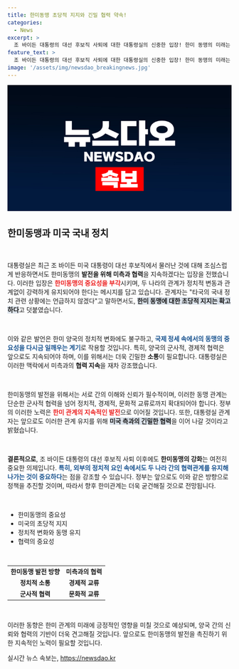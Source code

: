 ```yaml
---
title: 한미동맹 초당적 지지와 긴밀 협력 약속!
categories:
  - News
excerpt: >
  조 바이든 대통령의 대선 후보직 사퇴에 대한 대통령실의 신중한 입장! 한미 동맹의 미래는 어떻게 될까? 한국 정부의 지속적인 협력 의지를 확인하다!
feature_text: >
  조 바이든 대통령의 대선 후보직 사퇴에 대한 대통령실의 신중한 입장! 한미 동맹의 미래는 어떻게 될까? 한국 정부의 지속적인 협력 의지를 확인하다!
image: '/assets/img/newsdao_breakingnews.jpg'
---
```


<p><img src="/assets/img/newsdao_breakingnews.jpg" alt="firstkoreanews 속보" /></p>

<h2 data-ke-size="size26">한미동맹과 미국 국내 정치</h2>

<p data-ke-size="size16">&nbsp;</p> 

<p>대통령실은 최근 조 바이든 미국 대통령이 대선 후보직에서 물러난 것에 대해 조심스럽게 반응하면서도 한미동맹의 <b>발전을 위해 미측과 협력</b>을 지속하겠다는 입장을 전했습니다. 이러한 입장은 <b><span style="color: #ee2323;">한미동맹의 중요성을 부각</span></b>시키며, 두 나라의 관계가 정치적 변동과 관계없이 강력하게 유지되어야 한다는 메시지를 담고 있습니다. 관계자는 "타국의 국내 정치 관련 상황에는 언급하지 않겠다"고 말하면서도, <b><span style="background-color: #21538527;">한미 동맹에 대한 초당적 지지는 확고하다</span></b>고 덧붙였습니다.</p>

<p data-ke-size="size16">&nbsp;</p>

<p>이와 같은 발언은 한미 양국의 정치적 변화에도 불구하고, <b><span style="color: #1a5490;">국제 정세 속에서의 동맹의 중요성을 다시금 일깨우는 계기</span></b>로 작용할 것입니다. 특히, 양국의 군사적, 경제적 협력은 앞으로도 지속되어야 하며, 이를 위해서는 더욱 긴밀한 <b>소통</b>이 필요합니다. 대통령실은 이러한 맥락에서 미측과의 <b>협력 지속</b>을 재차 강조했습니다.</p>

<p data-ke-size="size16">&nbsp;</p>

<p>한미동맹의 발전을 위해서는 서로 간의 이해와 신뢰가 필수적이며, 이러한 동맹 관계는 단순한 군사적 협력을 넘어 정치적, 경제적, 문화적 교류로까지 확대되어야 합니다. 정부의 이러한 노력은 <b><span style="color: #ee2323;">한미 관계의 지속적인 발전</span></b>으로 이어질 것입니다. 또한, 대통령실 관계자는 앞으로도 이러한 관계 유지를 위해 <b><span style="background-color: #21538527;">미국 측과의 긴밀한 협력</span></b>을 이어 나갈 것이라고 밝혔습니다.</p>

<p data-ke-size="size16">&nbsp;</p>

<p><b>결론적으로</b>, 조 바이든 대통령의 대선 후보직 사퇴 이후에도 <b>한미동맹의 강화</b>는 여전히 중요한 의제입니다. <b><span style="color: #1a5490;">특히, 외부의 정치적 요인 속에서도 두 나라 간의 협력관계를 유지해 나가는 것이 중요하다</span></b>는 점을 강조할 수 있습니다. 정부는 앞으로도 이와 같은 방향으로 정책을 추진할 것이며, 따라서 향후 한미관계는 더욱 굳건해질 것으로 전망됩니다.</p>

<p data-ke-size="size16">&nbsp;</p>

<ul>
    <li>한미동맹의 중요성</li>
    <li>미국의 초당적 지지</li>
    <li>정치적 변화와 동맹 유지</li>
    <li>협력의 중요성</li>
</ul>

<p data-ke-size="size16">&nbsp;</p>

<table style="width: 100%; border-collapse: collapse;">
    <tr>
        <td style="text-align: center; height: 17px;"><b>한미동맹 발전 방향</b></td>
        <td style="text-align: center; height: 17px;"><b>미측과의 협력</b></td>
    </tr>
    <tr>
        <td style="text-align: center; height: 17px;"><b>정치적 소통</b></td>
        <td style="text-align: center; height: 17px;"><b>경제적 교류</b></td>
    </tr>
    <tr>
        <td style="text-align: center; height: 17px;"><b>군사적 협력</b></td>
        <td style="text-align: center; height: 17px;"><b>문화적 교류</b></td>
    </tr>
</table>

<p data-ke-size="size16">&nbsp;</p>

<p>이러한 동향은 한미 관계의 미래에 긍정적인 영향을 미칠 것으로 예상되며, 양국 간의 신뢰와 협력의 기반이 더욱 견고해질 것입니다. 앞으로도 한미동맹의 발전을 촉진하기 위한 지속적인 노력이 필요할 것입니다.</p>
실시간 뉴스 속보는, <a href="https://newsdao.kr" rel="dofollow">https://newsdao.kr</a>


